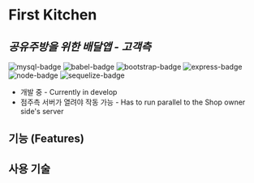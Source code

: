 # First Kitchen
## _공유주방을 위한 배달앱 - 고객측_

![mysql-badge](https://img.shields.io/badge/MySQL-005C84?style=for-the-badge&logo=mysql&logoColor=white) ![babel-badge](https://img.shields.io/badge/Babel-F9DC3E?style=for-the-badge&logo=babel&logoColor=white) ![bootstrap-badge](	https://img.shields.io/badge/Bootstrap-563D7C?style=for-the-badge&logo=bootstrap&logoColor=white) ![express-badge](https://img.shields.io/badge/Express.js-000000?style=for-the-badge&logo=express&logoColor=white) ![node-badge](https://img.shields.io/badge/Node.js-339933?style=for-the-badge&logo=nodedotjs&logoColor=white) ![sequelize-badge](https://img.shields.io/badge/Sequelize-52B0E7?style=for-the-badge&logo=Sequelize&logoColor=white) 

- 개발 중 - Currently in develop
- 점주측 서버가 열려야 작동 가능 - Has to run parallel to the Shop owner side's server

## 기능 (Features)


## 사용 기술

